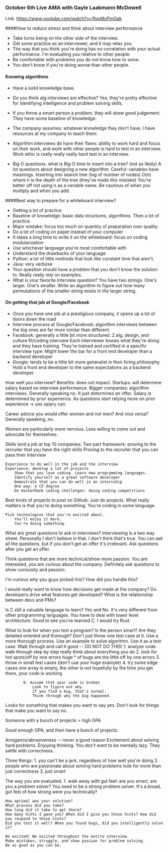 
### October 6th Live AMA with Gayle Laakmann McDowell

Link: https://www.youtube.com/watch?v=1fqxMuPmGak

####How to reduce stress and think about interview performance

- Take turns being on the other side of the interview.
- Get some practice as an interviewer, and it may relax you.
- The way that you think you're doing has no correlation with your actual performance. I'm evaluating you relative to other people. 
- Be comfortable with problems you do not know how to solve.
- You don't know if you're doing worse than other people.

#### Knowing algorithms

- Have a solid knowledge base.
- Do you think alg interviews are effective? Yes, they're pretty effective for identifying intelligence and problem solving skills.
- If you throw a smart person a problem, they will show good judgement. They have some baseline of knowledge.
- The company assumes: whatever knowledge they don't have, I have resources at my company to teach them.
- Algorithm interviews do have their flaws: ability to work hard and focus on their work, and work with other people is hard to test in an interview. Work ethic is really really really hard test in an interview.

- Big O questions. what is Big O time to insert into a tree? (not as likely)
	A lot questions about designing a new algorithm. 
	Careful: variables have meanings. Inserting into search tree (log of number of nodes)
	O(n) where n is the depth of the tree (they've made this mistake)
	You're better off not using n as a variable name. 
	Be cautious of when you multiply and when you add. 


####Best way to prepare for a whiteboard interview?

- Getting a lot of practice
- Baseline of knowledge: basic data structures, algorithms. Then a lot of practice.
- Major mistake: focus too much on quantity of preparation over quality.
- Do a lot of coding on paper instead of your computer
- It takes a long time to write it on the whiteboard: focus on coding modularization
- Use whichever language you're most comfortable with
- Understand the drawbacks of your language
- Python: a lot of little methods that look like constant time that aren't.
- Java: very verbose
- Your question should have a problem that you don't know the solution to. Really really rely on examples.
- What is your favorite interview question? You have two strings. One's larger. One's smaller. Write an algorithm to figure out how many permutations of the smaller string exists in the larger string. 

#### On getting that job at Google/Facebook

- Once you have one job at a prestigious company, it opens up a lot of doors down the road
- Interview process at Google/Facebook: algorithm interviews between the big ones are far more similar than different.
- Facebook: generally a little bit more structured. 2 alg, design, and culture fit/coding interview
  Each interviewer knows what they're doing and they have training. 
  They're trained and certified in a specific interview type.
  Might lower the bar for a front end developer than a backend developer
- Google: tends to be a little bit more generalist in their hiring philosophy. Hold a front end developer to the same expectations as a backend developer.


How well you interview?
	Benefits: does not impact.
	Startups: will determine salary based on interview performance.
	Bigger companies: algorithm interviews. Generally speaking no. It just determines an offer.
		Salary is determined by prior experience.
		As questions start relying more on prior experience -> yes salary can. 

Career advice you would offer women and not men? And vice versa?
	Generally speaking, no.

Women are particularly more nervous. Less willing to come out and advocate for themselves.

Skills land a job at top 10 companies:
	Two part framework: proving to the recruiter that you have the right skills
	Proving to the recruiter that you can pass their interview

	Experience to do well in the job and the interview
	Experience: develop a lot of projects
		Show that you love coding. Learn new programming languages.
		Identify yourself as a great software developer
		Demostrate that you can do well in an internship
		One way: a CS degree
		Do HackerRank coding challenges: doing coding competitions

Best kinds of projects to post on Github: 
	Just do projects. 
	What really matters is that you're doing something.
	You're coding in some language.

	Pick technologies that you're excited about.
		You'll enjoy it more.
		You're doing something.

What are great questions to ask in interviews?
Interviewing is a two way street.
	Personally I don't believe in that.
	I don't think that's true.
	You can ask all the questions, but if you don't get an offer it's irrelevant.
	Ask questions after you get an offer.

Think questions that are more technical/show more passion.
You are interested, you are curious about the company.
Definitely ask questions to show curiousity and passion.

I'm curious why you guys picked this? How did you handle this?

I would really want to know how decisions get made at the company?
	Do developers drive what features get developed?
	What is the relationship between devs and PMs?

Is C still a valuable language to learn? Yes and No.
	It's very different from other programming languages.
	You have to deal with lower level architecture.
	Good to see you've learned C. I would try Rust.

What to look for when you test a program?
	Is the person smart? 
	Are they detailed oriented and thorough?
	Don't just throw one test case at it.
		Use a more thorough process.
		Use an example to solve algorithm. Use it as a test case.
			Walk through and call it good -- DO NOT DO THIS!
			1. analyze code. walk through step by step
				really think about everything you do
			2. look for hot spots/off by one errors
				huge * of bugs are the little off by one errors
			3. throw in small test cases (don't use your huge example)
			4. try some edge cases
				one array is empty, the other is not
			hopefully by the time you get there, your code is working

			0. Assume that your code is broken
				Look to figure out why. 
				If you find a bug, that's normal.
				Think through why the bug happened.

Looks for something that makes you want to say yes.
	Don't look for things that make you want to say no.

Someone with a bunch of projects > high GPA

Good enough GPA, and then have a bunch of projects.

Arrogance/abrasiveness -- never a good reason
Excitement about solving hard problems.
Enjoying thinking.
	You don't want to be mentally lazy.
	They settle with correctness.

Three things:
	1. you can't be a jerk, regardless of how well you're doing
	2. people who are passionate about solving hard problems
		look for more than just correctness
	3. just smart

The way you are evaluated.
	1. walk away with gut feel: are you smart, are you a problem solver?
	You need to be a strong problem solver.
	It's a broad, gut feel of how strong were you technically?

	How optimal was your solution?
	What process did you take?
	How long did it take to get there?
	How many hints I gave you? When did I give you those hints? How did you respond to those hints?
	Did you test it well? When you found bugs, did you intelligently solve it?

	Be excited! Be excited throughout the entire interview.
	Make mistakes, struggle, and show passion for problem solving.
	Be as good as you can be. 






